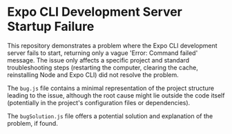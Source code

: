 # Expo CLI Development Server Startup Failure

This repository demonstrates a problem where the Expo CLI development server fails to start, returning only a vague 'Error: Command failed' message.  The issue only affects a specific project and standard troubleshooting steps (restarting the computer, clearing the cache, reinstalling Node and Expo CLI) did not resolve the problem.

The `bug.js` file contains a minimal representation of the project structure leading to the issue, although the root cause might lie outside the code itself (potentially in the project's configuration files or dependencies).

The `bugSolution.js` file offers a potential solution and explanation of the problem, if found.